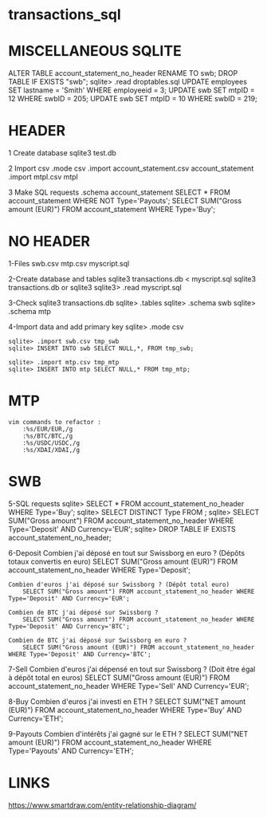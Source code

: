 # transactions_sql

# MISCELLANEOUS SQLITE
ALTER TABLE account_statement_no_header RENAME TO swb;
DROP TABLE IF EXISTS "swb";
sqlite> .read droptables.sql
UPDATE employees SET lastname = 'Smith' WHERE employeeid = 3;
UPDATE swb SET mtpID = 12 WHERE swbID = 205;
UPDATE swb SET mtpID = 10 WHERE swbID = 219;

# HEADER 

1 Create database
    sqlite3 test.db

2 Import csv
    .mode csv
    .import account_statement.csv account_statement
    .import mtpl.csv mtpl

3 Make SQL requests
    .schema account_statement
    SELECT * FROM account_statement WHERE NOT Type='Payouts';
    SELECT SUM("Gross amount (EUR)") FROM account_statement WHERE Type='Buy';


# NO HEADER

1-Files
    swb.csv
    mtp.csv
    myscript.sql

2-Create database and tables
    sqlite3 transactions.db < myscript.sql
    sqlite3 transactions.db
    or
    sqlite3 
    sqlite3> .read myscript.sql

3-Check
    sqlite3 transactions.db
    sqlite> .tables
    sqlite> .schema swb
    sqlite> .schema mtp

4-Import data and add primary key
    sqlite> .mode csv

    sqlite> .import swb.csv tmp_swb
    sqlite> INSERT INTO swb SELECT NULL,*, FROM tmp_swb;

    sqlite> .import mtp.csv tmp_mtp
    sqlite> INSERT INTO mtp SELECT NULL,* FROM tmp_mtp;



# MTP
    vim commands to refactor : 
        :%s/EUR/EUR,/g
        :%s/BTC/BTC,/g
        :%s/USDC/USDC,/g
        :%s/XDAI/XDAI,/g

# SWB

5-SQL requests
    sqlite> SELECT * FROM account_statement_no_header WHERE Type='Buy';
    sqlite> SELECT DISTINCT Type FROM ;
    sqlite> SELECT SUM("Gross amount") FROM account_statement_no_header WHERE Type='Deposit' AND Currency='EUR';
    sqlite> DROP TABLE IF EXISTS account_statement_no_header;


6-Deposit
    Combien j'ai déposé en tout sur Swissborg en euro ? (Dépôts totaux convertis en euro)
        SELECT SUM("Gross amount (EUR)") FROM account_statement_no_header WHERE Type='Deposit';

    Combien d'euros j'ai déposé sur Swissborg ? (Dépôt total euro)
        SELECT SUM("Gross amount") FROM account_statement_no_header WHERE Type='Deposit' AND Currency='EUR';

    Combien de BTC j'ai déposé sur Swissborg ?
        SELECT SUM("Gross amount") FROM account_statement_no_header WHERE Type='Deposit' AND Currency='BTC';

    Combien de BTC j'ai déposé sur Swissborg en euro ?
        SELECT SUM("Gross amount (EUR)") FROM account_statement_no_header WHERE Type='Deposit' AND Currency='BTC';

7-Sell
    Combien d'euros j'ai dépensé en tout sur Swissborg ? (Doit être égal à dépôt total en euros) 
        SELECT SUM("Gross amount (EUR)") FROM account_statement_no_header WHERE Type='Sell' AND Currency='EUR';
        
8-Buy
    Combien d'euros j'ai investi en ETH ?
        SELECT SUM("NET amount (EUR)") FROM account_statement_no_header WHERE Type='Buy' AND Currency='ETH';

9-Payouts
    Combien d'intérêts j'ai gagné sur le ETH ?
        SELECT SUM("NET amount (EUR)") FROM account_statement_no_header WHERE Type='Payouts' AND Currency='ETH';

# LINKS
https://www.smartdraw.com/entity-relationship-diagram/

